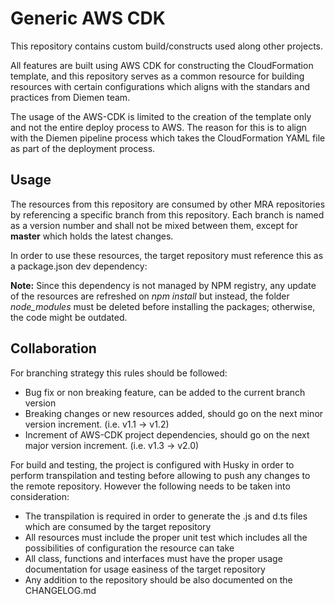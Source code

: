 # Generic AWS CDK

This repository contains custom build/constructs used along other projects.

All features are built using AWS CDK for constructing the CloudFormation 
template, and this repository serves as a common resource for building resources
with certain configurations which aligns with the standars and practices from 
Diemen team.

The usage of the AWS-CDK is limited to the creation of the template only and not
the entire deploy process to AWS. The reason for this is to align with the
Diemen pipeline process which takes the CloudFormation YAML file as part of the
deployment process.

## Usage
The resources from this repository are consumed by other MRA repositories by 
referencing a specific branch from this repository. Each branch is named as a 
version number and shall not be mixed between them, except for **master** which 
holds the latest changes.

In order to use these resources, the target repository must reference this as a 
package.json dev dependency:

**Note:** Since this dependency is not managed by NPM registry, any update of the 
resources are refreshed on *npm install* but instead, the folder *node_modules* 
must be deleted before installing the packages; otherwise, the code might be 
outdated.

## Collaboration
For branching strategy this rules should be followed:
* Bug fix or non breaking feature, can be added to the current branch version
* Breaking changes or new resources added, should go on the next minor version 
increment. (i.e. v1.1 -> v1.2)
* Increment of AWS-CDK project dependencies, should go on the next major 
version increment. (i.e. v1.3 -> v2.0)

For build and testing, the project is configured with Husky in order to perform
transpilation and testing before allowing to push any changes to the remote 
repository. However the following needs to be taken into consideration:
* The transpilation is required in order to generate the .js and d.ts files 
which are consumed by the target repository
* All resources must include the proper unit test which includes all the 
possibilities of configuration the resource can take
* All class, functions and interfaces must have the proper usage documentation 
for usage easiness of the target repository
* Any addition to the repository should be also documented on the CHANGELOG.md
